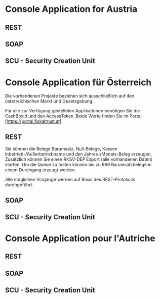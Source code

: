 # Console Application for Austria
## REST

## SOAP

## SCU - Security Creation Unit

# Console Application für Österreich
Die vorhandenen Projekte beziehen sich ausschließlich auf den österreichischen Markt und Gesetzgebung.

Für alle zur Verfügung gestelleten Applikationen benötigen Sie die CashBoxId und den AccessToken.
Beide Werte finden Sie im Portal [https://portal.fiskaltrust.at].

## REST
Sie können die Belege Barumsatz, Null-Belege, Kassen Inbetrieb-/Außerbetriebname und den Jahres-/Monats-Beleg erzeugen.
Zusätzlich können Sie einen RKSV-DEP Export (alle vorhandenen Daten) starten.
Um die Queue zu testen können bis zu 999 Barumsatzbelege in einem Durchgang erzeugt werden.

Alle möglichen Vorgänge werden auf Basis des REST-Protokolls durchgeführt.

## SOAP

## SCU - Security Creation Unit


# Console Application pour l'Autriche
## REST

## SOAP

## SCU - Security Creation Unit

